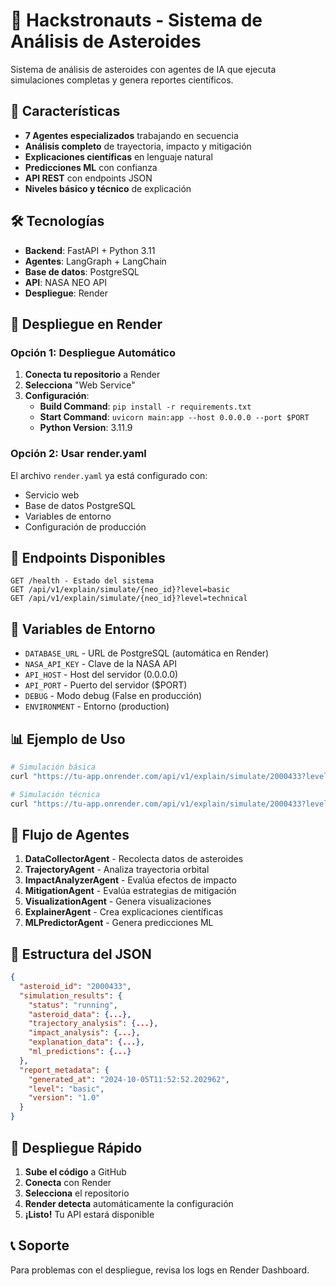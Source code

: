 # 🚀 Hackstronauts - Sistema de Análisis de Asteroides

Sistema de análisis de asteroides con agentes de IA que ejecuta simulaciones completas y genera reportes científicos.

## 🎯 Características

- **7 Agentes especializados** trabajando en secuencia
- **Análisis completo** de trayectoria, impacto y mitigación
- **Explicaciones científicas** en lenguaje natural
- **Predicciones ML** con confianza
- **API REST** con endpoints JSON
- **Niveles básico y técnico** de explicación

## 🛠️ Tecnologías

- **Backend**: FastAPI + Python 3.11
- **Agentes**: LangGraph + LangChain
- **Base de datos**: PostgreSQL
- **API**: NASA NEO API
- **Despliegue**: Render

## 🚀 Despliegue en Render

### Opción 1: Despliegue Automático

1. **Conecta tu repositorio** a Render
2. **Selecciona** "Web Service"
3. **Configuración**:
   - **Build Command**: `pip install -r requirements.txt`
   - **Start Command**: `uvicorn main:app --host 0.0.0.0 --port $PORT`
   - **Python Version**: 3.11.9

### Opción 2: Usar render.yaml

El archivo `render.yaml` ya está configurado con:
- Servicio web
- Base de datos PostgreSQL
- Variables de entorno
- Configuración de producción

## 📡 Endpoints Disponibles

```
GET /health - Estado del sistema
GET /api/v1/explain/simulate/{neo_id}?level=basic
GET /api/v1/explain/simulate/{neo_id}?level=technical
```

## 🔧 Variables de Entorno

- `DATABASE_URL` - URL de PostgreSQL (automática en Render)
- `NASA_API_KEY` - Clave de la NASA API
- `API_HOST` - Host del servidor (0.0.0.0)
- `API_PORT` - Puerto del servidor ($PORT)
- `DEBUG` - Modo debug (False en producción)
- `ENVIRONMENT` - Entorno (production)

## 📊 Ejemplo de Uso

```bash
# Simulación básica
curl "https://tu-app.onrender.com/api/v1/explain/simulate/2000433?level=basic"

# Simulación técnica
curl "https://tu-app.onrender.com/api/v1/explain/simulate/2000433?level=technical"
```

## 🎯 Flujo de Agentes

1. **DataCollectorAgent** - Recolecta datos de asteroides
2. **TrajectoryAgent** - Analiza trayectoria orbital
3. **ImpactAnalyzerAgent** - Evalúa efectos de impacto
4. **MitigationAgent** - Evalúa estrategias de mitigación
5. **VisualizationAgent** - Genera visualizaciones
6. **ExplainerAgent** - Crea explicaciones científicas
7. **MLPredictorAgent** - Genera predicciones ML

## 📄 Estructura del JSON

```json
{
  "asteroid_id": "2000433",
  "simulation_results": {
    "status": "running",
    "asteroid_data": {...},
    "trajectory_analysis": {...},
    "impact_analysis": {...},
    "explanation_data": {...},
    "ml_predictions": {...}
  },
  "report_metadata": {
    "generated_at": "2024-10-05T11:52:52.202962",
    "level": "basic",
    "version": "1.0"
  }
}
```

## 🚀 Despliegue Rápido

1. **Sube el código** a GitHub
2. **Conecta** con Render
3. **Selecciona** el repositorio
4. **Render detecta** automáticamente la configuración
5. **¡Listo!** Tu API estará disponible

## 📞 Soporte

Para problemas con el despliegue, revisa los logs en Render Dashboard.
